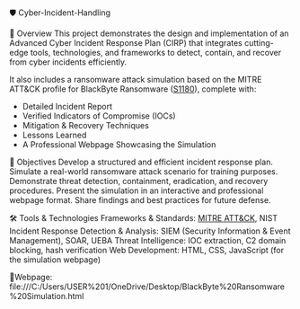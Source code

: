 🛡️ Cyber-Incident-Handling

📌 Overview
This project demonstrates the design and implementation of an Advanced Cyber Incident Response Plan (CIRP) that integrates cutting-edge tools, technologies, and frameworks to detect, contain, and recover from cyber incidents efficiently.

It also includes a ransomware attack simulation based on the MITRE ATT&CK profile for BlackByte Ransomware ([S1180](https://attack.mitre.org/software/S1180/)), complete with:
- Detailed Incident Report
- Verified Indicators of Compromise (IOCs)
- Mitigation & Recovery Techniques
- Lessons Learned
- A Professional Webpage Showcasing the Simulation

🎯 Objectives
Develop a structured and efficient incident response plan.
Simulate a real-world ransomware attack scenario for training purposes.
Demonstrate threat detection, containment, eradication, and recovery procedures.
Present the simulation in an interactive and professional webpage format.
Share findings and best practices for future defense.


🛠️ Tools & Technologies
Frameworks & Standards: [MITRE ATT&CK](https://attack.mitre.org/), NIST Incident Response
Detection & Analysis: SIEM (Security Information & Event Management), SOAR, UEBA
Threat Intelligence: IOC extraction, C2 domain blocking, hash verification
Web Development: HTML, CSS, JavaScript (for the simulation webpage)


📂Webpage: file:///C:/Users/USER%201/OneDrive/Desktop/BlackByte%20Ransomware%20Simulation.html
